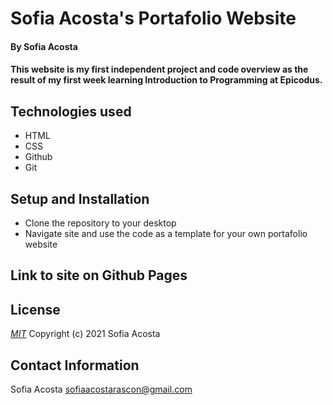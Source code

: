 # Sofia Acosta's Portafolio Website
#### By Sofia Acosta 
#### This website is my first independent project and code overview as the result of my first week learning Introduction to Programming at Epicodus.
## Technologies used
* HTML
* CSS
* Github
* Git
## Setup and Installation 
* Clone the repository to your desktop 
* Navigate site and use the code as a template for your own portafolio website
## Link to site on Github Pages
## License
*[MIT](https://choosealicense.com/licenses/mit)* Copyright (c) 2021 Sofia Acosta
## Contact Information
Sofia Acosta sofiaacostarascon@gmail.com
